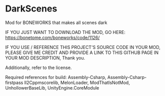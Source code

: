 # DarkScenes
Mod for BONEWORKS that makes all scenes dark

IF YOU JUST WANT TO DOWNLOAD THE MOD, GO HERE: https://bonetome.com/boneworks/code/1126/

IF YOU USE / REFERENCE THIS PROJECT'S SOURCE CODE IN YOUR MOD, PLEASE GIVE ME CREDIT AND PROVIDE A LINK TO THIS GITHUB PAGE IN YOUR MOD DESCRIPTION, Thank you.

Additionally, refer to the license.

Required references for build: Assembly-Csharp, Assembly-Csharp-firstpass Il2Cppmscorelib, MelonLoader, ModThatIsNotMod, UnhollowerBaseLib, UnityEngine.CoreModule
